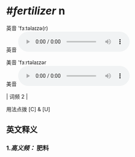 # ***\#fertilizer*** n
英音 'fɜːtəlaɪzə(r)  
英音
<audio src="./media/fertilizer-B.aac" controls="controls"></audio>

美音 'fɜːrtəlaɪzər  
美音
<audio src="./media/fertilizer.aac" controls="controls"></audio>



| 词频 2 |  

用法点拨  [C] & [U]

英文释义
---
### 1.*高义频：* **肥料**  


